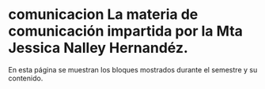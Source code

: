 # comunicacion La materia de comunicación impartida por la Mta Jessica Nalley Hernandéz.
En esta página se muestran los bloques mostrados durante el semestre y su contenido.

